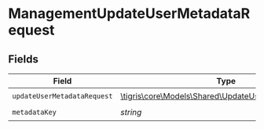 # ManagementUpdateUserMetadataRequest


## Fields

| Field                                                                                                    | Type                                                                                                     | Required                                                                                                 | Description                                                                                              |
| -------------------------------------------------------------------------------------------------------- | -------------------------------------------------------------------------------------------------------- | -------------------------------------------------------------------------------------------------------- | -------------------------------------------------------------------------------------------------------- |
| `updateUserMetadataRequest`                                                                              | [\tigris\core\Models\Shared\UpdateUserMetadataRequest](../../models/shared/UpdateUserMetadataRequest.md) | :heavy_check_mark:                                                                                       | N/A                                                                                                      |
| `metadataKey`                                                                                            | *string*                                                                                                 | :heavy_check_mark:                                                                                       | N/A                                                                                                      |